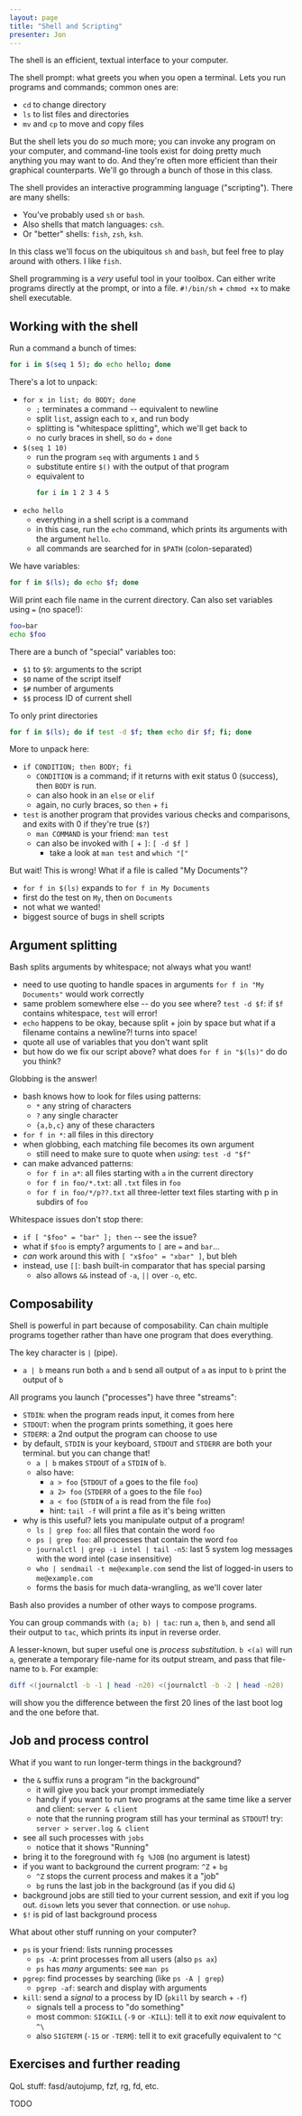 ```yaml
---
layout: page
title: "Shell and Scripting"
presenter: Jon
---
```


The shell is an efficient, textual interface to your computer.

The shell prompt: what greets you when you open a terminal.
Lets you run programs and commands; common ones are:

 - `cd` to change directory
 - `ls` to list files and directories
 - `mv` and `cp` to move and copy files

But the shell lets you do _so_ much more; you can invoke any program on
your computer, and command-line tools exist for doing pretty much
anything you may want to do. And they're often more efficient than their
graphical counterparts. We'll go through a bunch of those in this class.

The shell provides an interactive programming language ("scripting").
There are many shells:

 - You've probably used `sh` or `bash`.
 - Also shells that match languages: `csh`.
 - Or "better" shells: `fish`, `zsh`, `ksh`.

In this class we'll focus on the ubiquitous `sh` and `bash`, but feel
free to play around with others. I like `fish`.

Shell programming is a *very* useful tool in your toolbox.
Can either write programs directly at the prompt, or into a file.
`#!/bin/sh` + `chmod +x` to make shell executable.

## Working with the shell

Run a command a bunch of times:

```bash
for i in $(seq 1 5); do echo hello; done
```

There's a lot to unpack:

 - `for x in list; do BODY; done`
   - `;` terminates a command -- equivalent to newline
   - split `list`, assign each to `x`, and run body
   - splitting is "whitespace splitting", which we'll get back to
   - no curly braces in shell, so `do` + `done`
 - `$(seq 1 10)`
   - run the program `seq` with arguments `1` and `5`
   - substitute entire `$()` with the output of that program
   - equivalent to
     ```bash
     for i in 1 2 3 4 5
     ```
 - `echo hello`
   - everything in a shell script is a command
   - in this case, run the `echo` command, which prints its arguments
     with the argument `hello`.
   - all commands are searched for in `$PATH` (colon-separated)

We have variables:
```bash
for f in $(ls); do echo $f; done
```

Will print each file name in the current directory.
Can also set variables using `=` (no space!):

```bash
foo=bar
echo $foo
```

There are a bunch of "special" variables too:

 - `$1` to `$9`: arguments to the script
 - `$0` name of the script itself
 - `$#` number of arguments
 - `$$` process ID of current shell

To only print directories

```bash
for f in $(ls); do if test -d $f; then echo dir $f; fi; done
```

More to unpack here:

 - `if CONDITION; then BODY; fi`
   - `CONDITION` is a command; if it returns with exit status 0
     (success), then `BODY` is run.
   - can also hook in an `else` or `elif`
   - again, no curly braces, so `then` + `fi`
 - `test` is another program that provides various checks and
   comparisons, and exits with 0 if they're true (`$?`)
   - `man COMMAND` is your friend: `man test`
   - can also be invoked with `[` + `]`: `[ -d $f ]`
     - take a look at `man test` and `which "["`

But wait! This is wrong! What if a file is called "My Documents"?

 - `for f in $(ls)` expands to `for f in My Documents`
 - first do the test on `My`, then on `Documents`
 - not what we wanted!
 - biggest source of bugs in shell scripts

## Argument splitting

Bash splits arguments by whitespace; not always what you want!

 - need to use quoting to handle spaces in arguments
   `for f in "My Documents"` would work correctly
 - same problem somewhere else -- do you see where?
   `test -d $f`: if `$f` contains whitespace, `test` will error!
 - `echo` happens to be okay, because split + join by space
   but what if a filename contains a newline?! turns into space!
 - quote all use of variables that you don't want split
 - but how do we fix our script above?
   what does `for f in "$(ls)"` do do you think?

Globbing is the answer!

 - bash knows how to look for files using patterns:
   - `*` any string of characters
   - `?` any single character
   - `{a,b,c}` any of these characters
 - `for f in *`: all files in this directory
 - when globbing, each matching file becomes its own argument
   - still need to make sure to quote when _using_: `test -d "$f"`
 - can make advanced patterns:
   - `for f in a*`: all files starting with `a` in the current directory
   - `for f in foo/*.txt`: all `.txt` files in `foo`
   - `for f in foo/*/p??.txt`
     all three-letter text files starting with p in subdirs of `foo`

Whitespace issues don't stop there:

 - `if [ "$foo" = "bar" ]; then` -- see the issue?
 - what if `$foo` is empty? arguments to `[` are `=` and `bar`...
 - _can_ work around this with `[ "x$foo" = "xbar" ]`, but bleh
 - instead, use `[[`: bash built-in comparator that has special parsing
   - also allows `&&` instead of `-a`, `||` over `-o`, etc.

<!-- TODO: arrays? $@. ${array[@]} vs "${array[@]}". -->

## Composability

Shell is powerful in part because of composability. Can chain multiple
programs together rather than have one program that does everything.

The key character is `|` (pipe).

 - `a | b` means run both `a` and `b`
   send all output of `a` as input to `b`
   print the output of `b`

All programs you launch ("processes") have three "streams":

 - `STDIN`: when the program reads input, it comes from here
 - `STDOUT`: when the program prints something, it goes here
 - `STDERR`: a 2nd output the program can choose to use
 - by default, `STDIN` is your keyboard, `STDOUT` and `STDERR` are both
   your terminal. but you can change that!
   - `a | b` makes `STDOUT` of `a` `STDIN` of `b`.
   - also have:
     - `a > foo` (`STDOUT` of `a` goes to the file `foo`)
     - `a 2> foo` (`STDERR` of `a` goes to the file `foo`)
     - `a < foo` (`STDIN` of `a` is read from the file `foo`)
     - hint: `tail -f` will print a file as it's being written
 - why is this useful? lets you manipulate output of a program!
   - `ls | grep foo`: all files that contain the word `foo`
   - `ps | grep foo`: all processes that contain the word `foo`
   - `journalctl | grep -i intel | tail -n5`:
     last 5 system log messages with the word intel (case insensitive)
   - `who | sendmail -t me@example.com`
     send the list of logged-in users to `me@example.com`
   - forms the basis for much data-wrangling, as we'll cover later

Bash also provides a number of other ways to compose programs.

You can group commands with `(a; b) | tac`: run `a`, then `b`, and send
all their output to `tac`, which prints its input in reverse order.

A lesser-known, but super useful one is _process substitution_.
`b <(a)` will run `a`, generate a temporary file-name for its output
stream, and pass that file-name to `b`. For example:

```bash
diff <(journalctl -b -1 | head -n20) <(journalctl -b -2 | head -n20)
```
will show you the difference between the first 20 lines of the last boot
log and the one before that.

<!-- TODO: exit codes? -->

## Job and process control

What if you want to run longer-term things in the background?

 - the `&` suffix runs a program "in the background"
   - it will give you back your prompt immediately
   - handy if you want to run two programs at the same time
     like a server and client: `server & client`
   - note that the running program still has your terminal as `STDOUT`!
     try: `server > server.log & client`
 - see all such processes with `jobs`
   - notice that it shows "Running"
 - bring it to the foreground with `fg %JOB` (no argument is latest)
 - if you want to background the current program: `^Z` + `bg`
   - `^Z` stops the current process and makes it a "job"
   - `bg` runs the last job in the background (as if you did `&`)
 - background jobs are still tied to your current session, and exit if
   you log out. `disown` lets you sever that connection. or use `nohup`.
 - `$!` is pid of last background process

<!-- TODO: process output control (^S and ^Q)? -->

What about other stuff running on your computer?

 - `ps` is your friend: lists running processes
   - `ps -A`: print processes from all users (also `ps ax`)
   - `ps` has *many* arguments: see `man ps`
 - `pgrep`: find processes by searching (like `ps -A | grep`)
   - `pgrep -af`: search and display with arguments
 - `kill`: send a _signal_ to a process by ID (`pkill` by search + `-f`)
   - signals tell a process to "do something"
   - most common: `SIGKILL` (`-9` or `-KILL`): tell it to exit *now*
     equivalent to `^\`
   - also `SIGTERM` (`-15` or `-TERM`): tell it to exit gracefully
     equivalent to `^C`

## Exercises and further reading

QoL stuff: fasd/autojump, fzf, rg, fd, etc.

TODO

